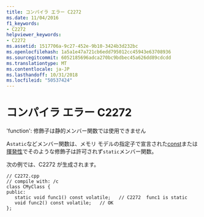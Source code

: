 ```yaml
---
title: コンパイラ エラー C2272
ms.date: 11/04/2016
f1_keywords:
- C2272
helpviewer_keywords:
- C2272
ms.assetid: 1517706a-9c27-452e-9b10-3424b3d232bc
ms.openlocfilehash: 1a5a1e47a721cb6edd795012cc45943e63708936
ms.sourcegitcommit: 6052185696adca270bc9bdbec45a626dd89cdcdd
ms.translationtype: MT
ms.contentlocale: ja-JP
ms.lasthandoff: 10/31/2018
ms.locfileid: "50537424"
---
```

# <a name="compiler-error-c2272"></a>コンパイラ エラー C2272

'function': 修飾子は静的メンバー関数では使用できません

A`static`などメンバー関数は、メモリ モデルの指定子で宣言された[const](../../cpp/const-cpp.md)または[揮発性](../../cpp/volatile-cpp.md)でそのような修飾子は許可されず`static`メンバー関数。

次の例では、C2272 が生成されます。

```
// C2272.cpp
// compile with: /c
class CMyClass {
public:
   static void func1() const volatile;   // C2272  func1 is static
   void func2() const volatile;   // OK
};
```